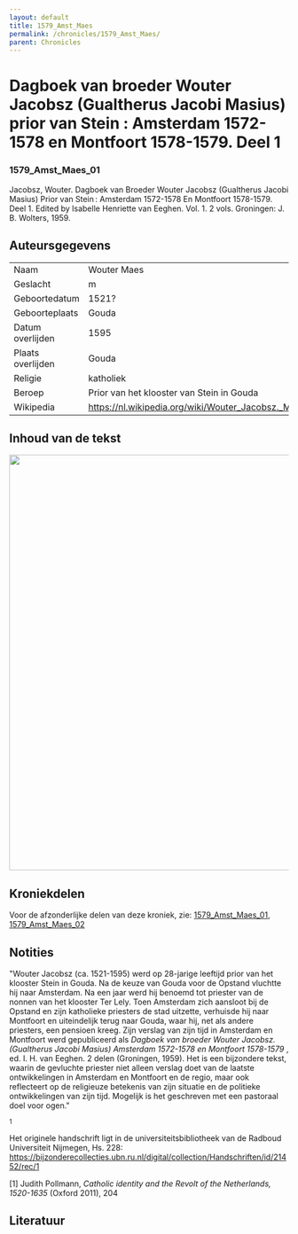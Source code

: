 ```yaml
---
layout: default
title: 1579_Amst_Maes
permalink: /chronicles/1579_Amst_Maes/
parent: Chronicles
--- 
```



# Dagboek van broeder Wouter Jacobsz (Gualtherus Jacobi Masius) prior van Stein : Amsterdam 1572-1578 en Montfoort 1578-1579. Deel 1 

### 1579_Amst_Maes_01 

Jacobsz, Wouter. Dagboek van Broeder Wouter Jacobsz (Gualtherus Jacobi Masius) Prior van Stein : Amsterdam 1572-1578 En Montfoort 1578-1579. Deel 1. Edited by Isabelle Henriette van Eeghen. Vol. 1. 2 vols. Groningen: J. B. Wolters, 1959. 

## Auteursgegevens 

| | | 
| --------------- | --------------- | 
| Naam | Wouter Maes | 
| Geslacht | m | 
| Geboortedatum | 1521? | 
| Geboorteplaats | Gouda | 
| Datum overlijden | 1595 | 
| Plaats overlijden | Gouda | 
| Religie | katholiek | 
| Beroep | Prior van het klooster van Stein in Gouda | 
| Wikipedia | https://nl.wikipedia.org/wiki/Wouter_Jacobsz._Maes | 

## Inhoud van de tekst 

[<img src="..\..\barplots_chronicles\1579_Amst_Maes.jpg" width="750"/>](..\..\barplots_chronicles\1579_Amst_Maes.jpg) 

## Kroniekdelen

Voor de afzonderlijke delen van deze kroniek, zie: [1579_Amst_Maes_01](https://chroniclingnovelty.github.io/corpus-documentation/chronicles/1579_Amst_Maes_01), [1579_Amst_Maes_02](https://chroniclingnovelty.github.io/corpus-documentation/chronicles/1579_Amst_Maes_02)



## Notities 

"Wouter Jacobsz (ca. 1521-1595) werd op 28-jarige leeftijd prior van het
klooster Stein in Gouda. Na de keuze van Gouda voor de Opstand vluchtte hij
naar Amsterdam. Na een jaar werd hij benoemd tot priester van de nonnen van
het klooster Ter Lely. Toen Amsterdam zich aansloot bij de Opstand en zijn
katholieke priesters de stad uitzette, verhuisde hij naar Montfoort en
uiteindelijk terug naar Gouda, waar hij, net als andere priesters, een
pensioen kreeg. Zijn verslag van zijn tijd in Amsterdam en Montfoort werd
gepubliceerd als _Dagboek van broeder Wouter Jacobsz. (Gualtherus Jacobi
Masius) Amsterdam 1572-1578 en Montfoort 1578-1579_ , ed. I. H. van Eeghen. 2
delen (Groningen, 1959). Het is een bijzondere tekst, waarin de gevluchte
priester niet alleen verslag doet van de laatste ontwikkelingen in Amsterdam
en Montfoort en de regio, maar ook reflecteert op de religieuze betekenis van
zijn situatie en de politieke ontwikkelingen van zijn tijd. Mogelijk is het
geschreven met een pastoraal doel voor ogen."

<sup>1</sup>

Het originele handschrift ligt in de universiteitsbibliotheek van de Radboud
Universiteit Nijmegen, Hs. 228:  
<https://bijzonderecollecties.ubn.ru.nl/digital/collection/Handschriften/id/21452/rec/1>

[1] Judith Pollmann, _Catholic identity and the Revolt of the Netherlands,
1520-1635_ (Oxford 2011), 204



## Literatuur 

